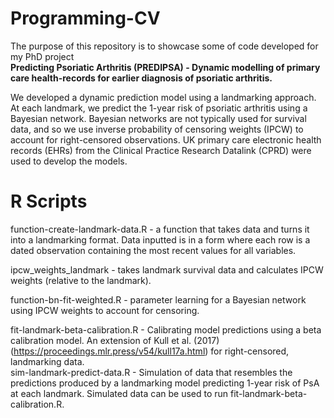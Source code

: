 # Programming-CV
The purpose of this repository is to showcase some of code developed for my PhD project   
**Predicting Psoriatic Arthritis (PREDIPSA) - Dynamic modelling of primary care health-records for earlier diagnosis of psoriatic arthritis.**  

We developed a dynamic prediction model using a landmarking approach. At each landmark, we predict the 1-year risk of psoriatic arthritis using a Bayesian network. Bayesian networks are not typically used for survival data, and so we use inverse probability of censoring weights (IPCW) to account for right-censored observations. UK primary care electronic health records (EHRs) from the Clinical Practice Research Datalink (CPRD) were used to develop the models.  
  
# R Scripts
function-create-landmark-data.R - a function that takes data and turns it into a landmarking format. Data inputted is in a form where each row is a dated observation containing the most recent values for all variables.  

ipcw_weights_landmark - takes landmark survival data and calculates IPCW weights (relative to the landmark).  

function-bn-fit-weighted.R - parameter learning for a Bayesian network using IPCW weights to account for censoring.  

fit-landmark-beta-calibration.R - Calibrating model predictions using a beta calibration model. An extension of Kull et al. (2017) (https://proceedings.mlr.press/v54/kull17a.html) for right-censored, landmarking data.  
sim-landmark-predict-data.R - Simulation of data that resembles the predictions produced by a landmarking model predicting 1-year risk of PsA at each landmark. Simulated data can be used to run fit-landmark-beta-calibration.R.

